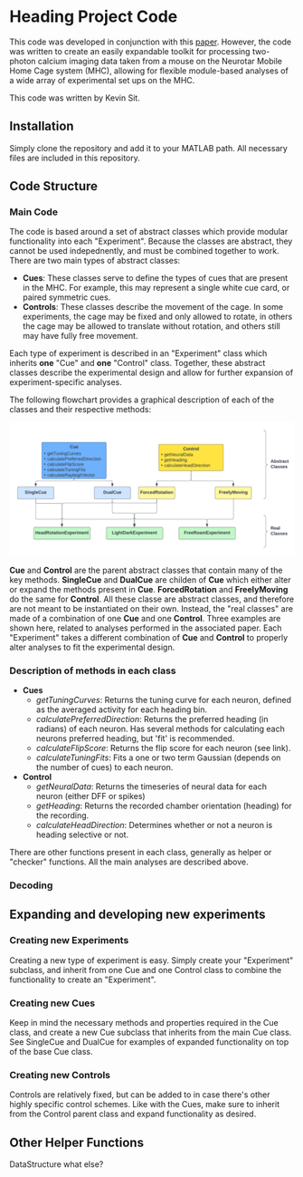 # Heading Project Code
This code was developed in conjunction with this [paper](google.com). However, the code was written to create an easily expandable toolkit for processing two-photon calcium imaging data taken from a mouse on the Neurotar Mobile Home Cage system (MHC), allowing for flexible module-based analyses of a wide array of experimental set ups on the MHC.

This code was written by Kevin Sit.

## Installation
Simply clone the repository and add it to your MATLAB path. All necessary files are included in this repository.

## Code Structure
### Main Code
The code is based around a set of abstract classes which provide modular functionality into each "Experiment". Because the classes are abstract, they cannot be used indepednently, and must be combined together to work. There are two main types of abstract classes:

- **Cues**: These classes serve to define the types of cues that are present in the MHC. For example, this may represent a single white cue card, or paired symmetric cues.
- **Controls**: These classes describe the movement of the cage. In some experiments, the cage may be fixed and only allowed to rotate, in others the cage may be allowed to translate without rotation, and others still may have fully free movement.

Each type of experiment is described in an "Experiment" class which inherits **one** "Cue" and **one** "Control" class. Together, these abstract classes describe the experimental design and allow for further expansion of experiment-specific analyses.

The following flowchart provides a graphical description of each of the classes and their respective methods:

![class flowchart](./flowchart.png)

**Cue** and **Control** are the parent abstract classes that contain many of the key methods. **SingleCue** and **DualCue** are childen of **Cue** which either alter or expand the methods present in **Cue**. **ForcedRotation** and **FreelyMoving** do the same for **Control**. All these classe are abstract classes, and therefore are not meant to be instantiated on their own.
Instead, the "real classes" are made of a combination of one **Cue** and one **Control**. Three examples are shown here, related to analyses performed in the associated paper. Each "Experiment" takes a different combination of **Cue** and **Control** to properly alter analyses to fit the experimental design.

### Description of methods in each class
- **Cues**
	- *getTuningCurves*: Returns the tuning curve for each neuron, defined as the averaged activity for each heading bin.
	- *calculatePreferredDirection*: Returns the preferred heading (in radians) of each neuron. Has several methods for calculating each neurons preferred heading, but 'fit' is recommended.
	- *calculateFlipScore*: Returns the flip score for each neuron (see link).
	- *calculateTuningFits*: Fits a one or two term Gaussian (depends on the number of cues) to each neuron.
- **Control**
	- *getNeuralData*: Returns the timeseries of neural data for each neuron (either DFF or spikes)
	- *getHeading*: Returns the recorded chamber orientation (heading) for the recording.
	- *calculateHeadDirection*: Determines whether or not a neuron is heading selective or not.

There are other functions present in each class, generally as helper or "checker" functions. All the main analyses are described above.

### Decoding


## Expanding and developing new experiments
### Creating new Experiments
Creating a new type of experiment is easy. Simply create your "Experiment" subclass, and inherit from one Cue and one Control class to combine the functionality to create an "Experiment".

### Creating new Cues
Keep in mind the necessary methods and properties required in the Cue class, and create a new Cue subclass that inherits from the main Cue class. See SingleCue and DualCue for examples of expanded functionality on top of the base Cue class.

### Creating new Controls
Controls are relatively fixed, but can be added to in case there's other highly specific control schemes. Like with the Cues, make sure to inherit from the Control parent class and expand functionality as desired.


## Other Helper Functions
DataStructure
what else?
